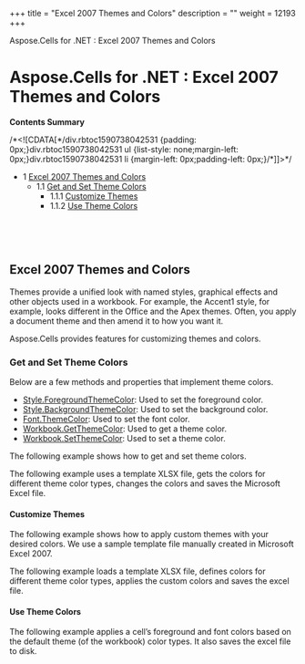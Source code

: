 +++
title = "Excel 2007 Themes and Colors" 
description = "" 
weight = 12193 
+++

Aspose.Cells for .NET : Excel 2007 Themes and Colors  

# Aspose.Cells for .NET : Excel 2007 Themes and Colors


**Contents Summary**

/\*<!\[CDATA\[\*/div.rbtoc1590738042531 {padding: 0px;}div.rbtoc1590738042531 ul {list-style: none;margin-left: 0px;}div.rbtoc1590738042531 li {margin-left: 0px;padding-left: 0px;}/\*\]\]>\*/

*   1 [Excel 2007 Themes and Colors](#Excel2007ThemesandColors-Excel2007ThemesandColors)
    *   1.1 [Get and Set Theme Colors](#Excel2007ThemesandColors-GetandSetThemeColors)
        *   1.1.1 [Customize Themes](#Excel2007ThemesandColors-CustomizeThemes)
        *   1.1.2 [Use Theme Colors](#Excel2007ThemesandColors-UseThemeColors)

 

 

## Excel 2007 Themes and Colors

Themes provide a unified look with named styles, graphical effects and other objects used in a workbook. For example, the Accent1 style, for example, looks different in the Office and the Apex themes. Often, you apply a document theme and then amend it to how you want it.

Aspose.Cells provides features for customizing themes and colors.

### Get and Set Theme Colors

Below are a few methods and properties that implement theme colors.

*   [Style.ForegroundThemeColor](https://apireference.aspose.com/net/cells/aspose.cells/style/properties/foregroundthemecolor): Used to set the foreground color.
*   [Style.BackgroundThemeColor](https://apireference.aspose.com/net/cells/aspose.cells/style/properties/backgroundthemecolor): Used to set the background color.
*   [Font.ThemeColor](https://apireference.aspose.com/net/cells/aspose.cells/font/properties/themecolor): Used to set the font color.
*   [Workbook.GetThemeColor](https://apireference.aspose.com/net/cells/aspose.cells/workbook/methods/getthemecolor): Used to get a theme color.
*   [Workbook.SetThemeColor](https://apireference.aspose.com/net/cells/aspose.cells/workbook/methods/setthemecolor): Used to set a theme color.

The following example shows how to get and set theme colors.

The following example uses a template XLSX file, gets the colors for different theme color types, changes the colors and saves the Microsoft Excel file.

#### Customize Themes

The following example shows how to apply custom themes with your desired colors. We use a sample template file manually created in Microsoft Excel 2007.

The following example loads a template XLSX file, defines colors for different theme color types, applies the custom colors and saves the excel file.

#### Use Theme Colors

The following example applies a cell’s foreground and font colors based on the default theme (of the workbook) color types. It also saves the excel file to disk.

